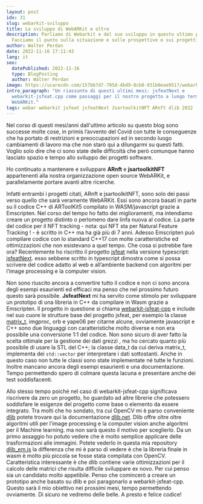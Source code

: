```yaml
---
layout: post
idx: 31
slug: webarkit-sviluppo
title: Lo sviluppo di WebARKit e oltre
description: Parliamo di Webarkit e del suo sviluppo in questo ultimo periodo.
  Facciamo il punto sulla situazione e sulle prospettive e sui progetti futuri.
author: Walter Perdan
date: 2022-11-16 17:11:43
lang: it
seo:
  datePublished: 2022-11-16
  type: BlogPosting
  author: Walter Perdan
image: https://ucarecdn.com/157bb7d7-795d-4bd9-8cb0-931b0eae9517/webarkit_logo_social.jpg
intro_paragraph: "Un riassunto di questi ultimi mesi: jsfeatNext e
  webarkit-jsfeat.cpp come passaggi per il nostro progetto a lungo termine
  WebARKit."
tags: webar webarkit jsfeat jsfeatNext JsartoolkitNFT ARnft dlib 2022
---
```

Nel corso di questi mesi/anni dall'ultimo articolo su questo blog sono successe molte cose, in primis l’avvento del Covid con tutte le conseguenze che ha portato di restrizioni e preoccupazioni ed in secondo luogo cambiamenti di lavoro ma che non starò qui a dilungarmi su questi fatti. Voglio solo dire che ci sono state delle difficoltà che però comunque hanno lasciato spazio e tempo allo sviluppo dei progetti software.

Ho continuato a mantenere e sviluppare **ARnft** e **jsartoolkitNFT** appartenenti alla nostra organizzazione open source WebARKit, e parallelamente portare avanti altre ricerche. 

Infatti entrambi i progetti citati, ARnft e jsartoolkitNFT, sono solo dei passi verso quello che sarà veramente WebARKit. Essi sono ancora basati in parte su il codice C++ di ARToolKit5 compilato in WASM/javascript grazie a Emscripten. Nel corso del tempo ho fatto dei miglioramenti, ma intendiamo creare un progetto distinto o perlomeno dare linfa nuova al codice. La parte del codice per il NFT tracking - nota: qui NFT sta per Natural Feature Tracking ! - è scritto in C++ ma ha già più di 7 anni. Adesso Emscripten può compilare codice con lo standard C++17 con molte caratteristiche ed ottimizzazioni che non esistevano a quel tempo. Che cosa si potrebbe fare ora? Recentemente ho riscritto il progetto [jsfeat](https://github.com/inspirit/jsfeat) nella versione typescript: [jsfeatNext](https://github.com/webarkit/jsfeatNext). esso sebbene scritto in typescript dimostra come si possa scrivere del codice adatto al web e all’ambiente backend con algoritmi per l’image processing e la computer vision.

Non sono riuscito ancora a convertire tutto il codice e non ci sono ancora degli esempi esaurienti ed efficaci ma penso che nel prossimo futuro questo sarà possibile. **JsfeatNext** mi ha servito come stimolo per sviluppare un prototipo di una libreria in C++ da compilare in Wasm grazie a Emscripten. Il progetto in questione si chiama [webarkit-jsfeat-cpp](https://github.com/kalwalt/webarkit-jsfeat-cpp) e include nel suo cuore le strutture base del progetto jsfeat, per esempio la classe [matrix_t](https://inspirit.github.io/jsfeat/#structs), imgproc, orb e yape06 per citarne alcune, ovviamente javascript e C++ sono due linguaggi con caratteristiche molto diverse e non era possibile una conversione 1:1 del codice. Non sono sicuro di aver fatto la scelta ottimale per la gestione dei dati grezzi , ma ho cercato quanto più possibile di usare la STL del C++; la classe data_t da cui deriva matrix_t, implementa dei `std::vector` per interpretare i dati sottostanti. Anche in questo caso non tutte le classi sono state implementate né tutte le funzioni.  Inoltre mancano ancora degli esempi esaurienti e una documentazione. Tempo permettendo spero di colmare questa lacuna e presentare anche dei test soddisfacenti.

Allo stesso tempo poiché nel caso di webarkit-jsfeat-cpp significava riscrivere da zero un progetto, ho guardato ad altre librerie che potessero soddisfare le esigenze del progetto come base o elemento da essere integrato. Tra molti che ho sondato, tra cui OpenCV mi è parso conveniente [dlib](https://github.com/davisking/dlib) potete trovare qui la documentazione [dlib.net](http://dlib.net/). Dlib offre oltre oltre algoritmi utili per l’image processing e la computer vision anche algoritmi per il Machine learning. ma non sarà questo il motivo per sceglierlo. Da un primo assaggio ho potuto vedere che è molto semplice applicare delle trasformazioni alle immagini. Potete vederlo in questa mia repository [dlib_em.js](https://github.com/kalwalt/dlib_em.js) la differenza che mi è parso di vedere è che la libreria finale in wasm è molto più piccola se fosse stata compilata con OpenCV. Caratteristica interessante è che dlib contiene varie ottimizzazioni per il calcolo delle matrici che risulta difficile sviluppare ex novo. Per cui penso sia un candidato molto appetibile. Penso che comincerò a creare un prototipo anche basato su dlib e poi paragonarlo a webarkit-jsfeat-cpp. Questo sarà il mio obiettivo nei prossimi mesi, tempo permettendo ovviamente. Di sicuro ne vedremo delle belle. A presto e felice codice!
